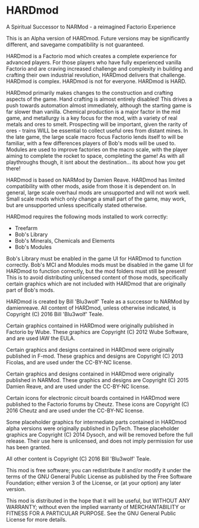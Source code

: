 # HARDmod
A Spiritual Successor to NARMod - a reimagined Factorio Experience

This is an Alpha version of HARDmod. Future versions may be significantly different, and savegame compatibility is not guaranteed. 

HARDmod is a Factorio mod which creates a complete experience for advanced players. For those players who have fully experienced vanilla Factorio and are craving increased challenge and complexity in building and crafting their own industrial revolution, HARDmod delivers that challenge. HARDmod is complex. HARDmod is not for everyone. HARDmod is HARD.

HARDmod primarily makes changes to the construction and crafting aspects of the game. Hand crafting is almost entirely disabled! This drives a push towards automation almost immediately, although the starting game is far slower than vanilla. Chemical production is a major factor in the mid game, and metallurgy is a key focus for the mod, with a variety of real metals and ores to smelt. Prospecting will be important, given the rarity of ores - trains WILL be essential to collect useful ores from distant mines. In the late game, the large scale macro focus Factorio lends itself to will be familiar, with a few differences players of Bob's mods will be used to. Modules are used to improve factories on the macro scale, with the player aiming to complete the rocket to space, completing the game! As with all playthroughs though, it isnt about the destination... its about how you get there!

HARDmod is based on NARMod by Damien Reave. HARDmod has limited compatibility with other mods, aside from those it is dependent on. In general, large scale overhaul mods are unsupported and will not work well. Small scale mods which only change a small part of the game, may work, but are unsupported unless specifically stated otherwise.

HARDmod requires the following mods installed to work correctly:
* Treefarm
* Bob's Library
* Bob's Minerals, Chemicals and Elements
* Bob's Modules

Bob's Library must be enabled in the game UI for HARDmod to function correctly. Bob's MCI and Modules mods must be disabled in the game UI for HARDmod to function correctly, but the mod folders must still be present! This is to avoid distributing unlicensed content of those mods, specifically certain graphics which are not included with HARDmod that are originally part of Bob's mods.

HARDmod is created by Bill 'Blu3wolf' Teale as a successor to NARMod by damienreave. All content of HARDmod, unless otherwise indicated, is Copyright (C) 2016 Bill 'Blu3wolf' Teale. 

Certain graphics contained in HARDmod were originally published in Factorio by Wube. These graphics are Copyright (C) 2012 Wube Software, and are used IAW the EULA. 
    
Certain graphics and designs contained in HARDmod were originally published in F-mod. These graphics and designs are Copyright (C) 2013 Ficolas, and are used under the CC-BY-NC license. 

Certain graphics and designs contained in HARDmod were originally published in NARMod. These graphics and designs are Copyright (C) 2015 Damien Reave, and are used under the CC-BY-NC license.

Certain icons for electronic circuit boards contained in HARDmod were published to the Factorio forums by Cheutz. These icons are Copyright (C) 2016 Cheutz and are used under the CC-BY-NC license.

Some placeholder graphics for intermediate parts contained in HARDmod alpha versions were originally published in DyTech. These placeholder graphics are Copyright (C) 2014 Dysoch, and will be removed before the full release. Their use here is unlicensed, and does not imply permission for use has been granted. 
    
All other content is Copyright (C) 2016  Bill 'Blu3wolf' Teale.

This mod is free software; you can redistribute it and/or modify it under the terms of the GNU General Public License as published by the Free Software Foundation; either version 3 of the License, or (at your option) any later version.

This mod is distributed in the hope that it will be useful, but WITHOUT ANY WARRANTY; without even the implied warranty of MERCHANTABILITY or FITNESS FOR A PARTICULAR PURPOSE.  See the GNU General Public License for more details. 
